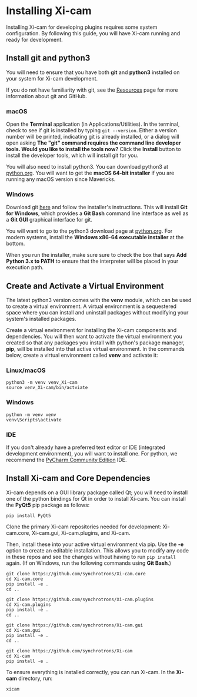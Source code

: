 # Installing Xi-cam

Installing Xi-cam for developing plugins requires some system configuration.
By following this guide, you will have Xi-cam running and ready for
development.

## Install git and python3

You will need to ensure that you have both **git** and **python3** installed on
your system for Xi-cam development.

If you do not have familiarity with git, see the [Resources](resources.md) page for more information
about git and GitHub.

### macOS

Open the **Terminal** application (in Applications/Utilities). In the terminal,
check to see if git is installed by typing ```git --version```.
Either a version number will be printed, indicating git is already installed,
or a dialog will open asking **The "git" command requires the command line 
developer tools. Would you like to install the tools now?** Click the 
**Install** button to install the developer tools, which will install git for 
you.

You will also need to install python3. You can download python3 at
[python.org](https://www.python.org/downloads/release/python-373/). You will
want to get the **macOS 64-bit installer** if you are running any macOS version
since Mavericks.

### Windows

Download git [here](https://git-scm.com/download/win) and follow the installer's
instructions. This will install **Git for Windows**, which provides a **Git Bash**
command line interface as well as a **Git GUI** graphical interface for git.

You will want to go to the python3 download page at
[python.org](https://www.python.org/downloads/release/python-373/).
For modern systems, install the **Windows x86-64 executable installer** at
the bottom. 

When you run the installer, make sure sure to check the box that says 
**Add Python 3.x to PATH** to ensure that the interpreter will be placed in your
execution path.

## Create and Activate a Virtual Environment

The latest python3 version comes with the **venv** module, which can be used
to create a virtual environment. A virtual environment is a sequestered space
where you can install and uninstall packages without modifying your system's
installed packages.

Create a virtual environment for installing the Xi-cam components and 
dependencies. You will then want to activate the virtual environment you
created so that any packages you install with python's package manager, **pip**,
will be installed into that active virtual environment. In the commands below,
create a virtual environment called **venv** and activate it:

### Linux/macOS

```
python3 -m venv venv_Xi-cam
source venv_Xi-cam/bin/actviate
```

### Windows

```
python -m venv venv
venv\Scripts\activate
```

### IDE

If you don't already have a preferred text editor or IDE (integrated development environment), you will want to install
one. For python, we recommend the
[PyCharm Community Edition](https://www.jetbrains.com/pycharm/download/) IDE.


## Install Xi-cam and Core Dependencies

Xi-cam depends on a GUI library package called Qt; you will need to install
one of the python bindings for Qt in order to install Xi-cam.
You can install the **PyQt5** pip package as follows:

```
pip install PyQt5
```

Clone the primary Xi-cam repositories needed for development: Xi-cam.core,
Xi-cam.gui, Xi-cam.plugins, and Xi-cam.

Then, install these into your active virtual environment via pip.
Use the **-e** option to create an editable installation. This allows you to
modify any code in these repos and see the changes without having to run
`pip install` again. (If on Windows, run the following commands using
**Git Bash**.)

```
git clone https://github.com/synchrotrons/Xi-cam.core
cd Xi-cam.core 
pip install -e .
cd ..

git clone https://github.com/synchrotrons/Xi-cam.plugins
cd Xi-cam.plugins
pip install -e .
cd ..

git clone https://github.com/synchrotrons/Xi-cam.gui
cd Xi-cam.gui
pip install -e .
cd ..

git clone https://github.com/synchrotrons/Xi-cam
cd Xi-cam
pip install -e .
```

To ensure everything is installed correctly, you can run Xi-cam. In the
**Xi-cam** directory, run:

```
xicam
```

<!--
NOTES
-----
Anaconda to keep PATH active (opposed to having to activate every time)

-->

<!--
* test these instructions on windows
    * test the install
    * test the venv creation
    * test the cloning (git bash?)
    * test run_xicam
-->
